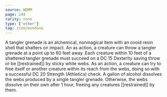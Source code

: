 ```yaml
---
source: WDMM
page: 244
rarity: none
type: ['other']
tag: item/mundane
---
```


A tangler grenade is an alchemical, nonmagical item with an ovoid resin shell that shatters on impact. An as action, a creature can throw a tangler grenade at a point up to 60 feet away. Each creature within 10 feet of a shattered tangler grenade must succeed on a DC 15 Dexterity saving throw or be [[restrained]] by sticky white webs. As an action, a creature can try to free itself or another creature within its reach from the webs, doing so with a successful DC 20 Strength (Athletics) check. A gallon of alcohol dissolves the webs produced by a single tangler grenade. Otherwise, the webs dissolve on their own after 1 hour, freeing any creatures [[restrained]] by them.

